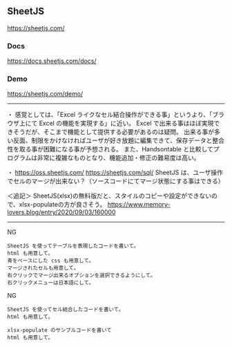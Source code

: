 ## SheetJS
https://sheetjs.com/


### Docs
https://docs.sheetjs.com/docs/

### Demo
https://sheetjs.com/demo/

___________________________________________________________________________

・
感覚としては、「Excel ライクなセル結合操作ができる事」というより、「ブラウザ上にて Excel の機能を実現する」に近い。
Excel で出来る事はほぼ実現できそうだが、そこまで機能として提供する必要があるのは疑問。
出来る事が多い反面、制限をかけなければユーザが好き放題に編集できて、保存データと整合性を取る事が困難になる事が予想される。
また、Handsontable と比較してプログラムは非常に複雑なものとなり、機能追加・修正の難易度は高い。

・
https://oss.sheetjs.com/
https://sheetjs.com/sql/
SheetJS は、ユーザ操作でセルのマージが出来ない？（ソースコードにてマージ状態にする事はできる）


＜追記＞
SheetJS(xlsx)の無料版だと、スタイルのコピーや設定ができないので、xlsx-populateの方が良さそう。
https://www.memory-lovers.blog/entry/2020/09/03/160000


___________________________________________________________________________
NG
```
SheetJS を使ってテーブルを表現したコードを書いて。
html も用意して。
青をベースにした css も用意して。
マージされたセルも用意して。
右クリックでマージ出来るオプションを選択できるようにして。
右クリックメニューは日本語にして。
```

NG
```
SheetJS を使ってセル結合したコードを書いて。
html も用意して。
```



```
xlsx-populate のサンプルコードを書いて
html も用意して。
```